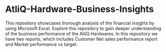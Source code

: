 # AtliQ-Hardware-Business-Insights
This repository showcases thorough analysis of the financial insights by using Microsoft Excel. Explore this repository to gain deeper understanding of the business performance of the AtliQ Hardwares. 
In this repository we have two reports, which includes Customer Net sales performance report and Market performance vs target.
